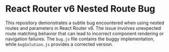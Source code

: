 # React Router v6 Nested Route Bug

This repository demonstrates a subtle bug encountered when using nested routes and parameters in React Router v6.  The issue involves unexpected route matching behavior that can lead to incorrect component rendering or navigation failures.  The `bug.js` file contains the buggy implementation, while `bugSolution.js` provides a corrected version.